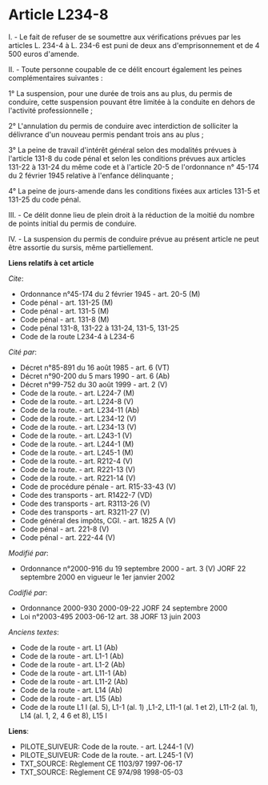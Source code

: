 # Article L234-8

I. - Le fait de refuser de se soumettre aux vérifications prévues par les articles L. 234-4 à L. 234-6 est puni de deux ans
d'emprisonnement et de 4 500 euros d'amende.

II. - Toute personne coupable de ce délit encourt également les peines complémentaires suivantes :

1° La suspension, pour une durée de trois ans au plus, du permis de conduire, cette suspension pouvant être limitée à la
conduite en dehors de l'activité professionnelle ;

2° L'annulation du permis de conduire avec interdiction de solliciter la délivrance d'un nouveau permis pendant trois ans au
plus ;

3° La peine de travail d'intérêt général selon des modalités prévues à l'article 131-8 du code pénal et selon les conditions
prévues aux articles 131-22 à 131-24 du même code et à l'article 20-5 de l'ordonnance n° 45-174 du 2 février 1945 relative à
l'enfance délinquante ;

4° La peine de jours-amende dans les conditions fixées aux articles 131-5 et 131-25 du code pénal.

III. - Ce délit donne lieu de plein droit à la réduction de la moitié du nombre de points initial du permis de conduire.

IV. - La suspension du permis de conduire prévue au présent article ne peut être assortie du sursis, même partiellement.

**Liens relatifs à cet article**

_Cite_:

  - Ordonnance n°45-174 du 2 février 1945 - art. 20-5 (M)
  - Code pénal - art. 131-25 (M)
  - Code pénal - art. 131-5 (M)
  - Code pénal - art. 131-8 (M)
  - Code pénal 131-8, 131-22 à 131-24, 131-5, 131-25
  - Code de la route L234-4 à L234-6

_Cité par_:

  - Décret n°85-891 du 16 août 1985 - art. 6 (VT)
  - Décret n°90-200 du 5 mars 1990 - art. 6 (Ab)
  - Décret n°99-752 du 30 août 1999 - art. 2 (V)
  - Code de la route. - art. L224-7 (M)
  - Code de la route. - art. L224-8 (V)
  - Code de la route. - art. L234-11 (Ab)
  - Code de la route. - art. L234-12 (V)
  - Code de la route. - art. L234-13 (V)
  - Code de la route. - art. L243-1 (V)
  - Code de la route. - art. L244-1 (M)
  - Code de la route. - art. L245-1 (M)
  - Code de la route. - art. R212-4 (V)
  - Code de la route. - art. R221-13 (V)
  - Code de la route. - art. R221-14 (V)
  - Code de procédure pénale - art. R15-33-43 (V)
  - Code des transports - art. R1422-7 (VD)
  - Code des transports - art. R3113-26 (V)
  - Code des transports - art. R3211-27 (V)
  - Code général des impôts, CGI. - art. 1825 A (V)
  - Code pénal - art. 221-8 (V)
  - Code pénal - art. 222-44 (V)

_Modifié par_:

  - Ordonnance n°2000-916 du 19 septembre 2000 - art. 3 (V) JORF 22 septembre 2000 en vigueur le 1er janvier 2002

_Codifié par_:

  - Ordonnance 2000-930 2000-09-22 JORF 24 septembre 2000
  - Loi n°2003-495 2003-06-12 art. 38 JORF 13 juin 2003

_Anciens textes_:

  - Code de la route - art. L1 (Ab)
  - Code de la route - art. L1-1 (Ab)
  - Code de la route - art. L1-2 (Ab)
  - Code de la route - art. L11-1 (Ab)
  - Code de la route - art. L11-2 (Ab)
  - Code de la route - art. L14 (Ab)
  - Code de la route - art. L15 (Ab)
  - Code de la route L1 I (al. 5), L1-1 (al. 1) ,L1-2, L11-1 (al. 1 et 2), L11-2 (al. 1), L14 (al. 1, 2, 4 6 et 8), L15 I

**Liens**:

  - PILOTE_SUIVEUR: Code de la route. - art. L244-1 (V)
  - PILOTE_SUIVEUR: Code de la route. - art. L245-1 (V)
  - TXT_SOURCE: Règlement CE 1103/97 1997-06-17
  - TXT_SOURCE: Règlement CE 974/98 1998-05-03
